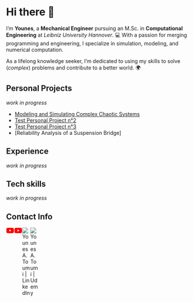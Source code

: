 # Hi there 👋
I’m **Younes**, a **Mechanical Engineer** pursuing an M.Sc. in **Computational Engineering** at *Leibniz University Hannover*. 💻 With a passion for merging programming and engineering, I specialize in simulation, modeling, and numerical computation.

As a lifelong knowledge seeker, I’m dedicated to using my skills to solve (*complex*) problems and contribute to a better world. 🌍

## Personal Projects
*work in progress*

- [Modeling and Simulating Complex Chaotic Systems](https://github.com/Younes-Toumi/Youtube-Channel/tree/main/Simulation%20with%20Python)
- [Test Personal Project n°2](https://github.com/Younes-Toumi/Personal-Projects)
- [Test Personal Project n°3](https://github.com/Younes-Toumi/Youtube-Channel/tree/main/Notebook%20Courses/Differential%20Equations)
- [Reliability Analysis of a Suspension Bridge]

## Experience
*work in progress*

## Tech skills
*work in progress*

## Contact Info
<img align="left" alt="Younes A. Toumi | YouTube" width="22px" src="./assets/Youtube-Logo.png" />

[<img align="left" alt="Younes A. Toumi | YouTube" width="22px" src="./assets/Youtube-Logo.png" />][youtube]
[<img align="left" alt="Younes A. Toumi | LinkedIn" width="22px" src="https://cdn.jsdelivr.net/npm/simple-icons@v3/icons/linkedin.svg" />][linkedin]
[<img align="left" alt="Younes A. Toumi | Udemy" width="22px" src="https://cdn.jsdelivr.net/npm/simple-icons@3.13.0/icons/udemy.svg" />][udemy]

[youtube]: https://www.youtube.com/@YounesLab
[udemy]: https://www.udemy.com/user/younes-abdeldjalil-toumi/
[linkedin]: https://www.linkedin.com/in/younes-abdeldjalil-toumi-334b29207/
